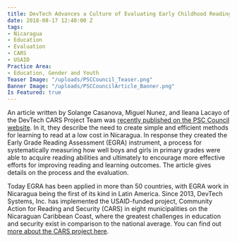 ```yaml
---
title: DevTech Advances a Culture of Evaluating Early Childhood Reading
date: 2018-08-17 12:40:00 Z
tags:
- Nicaragua
- Education
- Evaluation
- CARS
- USAID
Practice Area:
- Education, Gender and Youth
Teaser Image: "/uploads/PSCCouncil_Teaser.png"
Banner Image: "/uploads/PSCCouncilArticle_Banner.png"
Is Featured: true
---
```


An article written by Solange Casanova, Miguel Nunez, and Ileana Lacayo of the DevTech CARS Project Team was [recently published on the PSC Council website](https://www.pscouncil.org/a/Member_Spotlight/2018/DevTech_Advances_a_Culture_of_Evaluating_Early_Childhood_Reading_in_Nicaragua.aspx).  In it, they describe the need to create simple and efficient methods for learning to read at a low cost in Nicaragua. In response they created the Early Grade Reading Assessment (EGRA) instrument, a process for systematically measuring how well boys and girls in primary grades were able to acquire reading abilities and ultimately to encourage more effective efforts for improving reading and learning outcomes. The article gives details on the process and the evaluation.

Today EGRA has been applied in more than 50 countries, with EGRA work in Nicaragua being the first of its kind in Latin America. Since 2013, DevTech Systems, Inc. has implemented the USAID-funded project, Community Action for Reading and Security (CARS) in eight municipalities on the Nicaraguan Caribbean Coast, where the greatest challenges in education and security exist in comparison to the national average.  You can find out [more about the CARS project here](http://devtechsys.com/projects/Community-Action-for-Reading-a/). 
